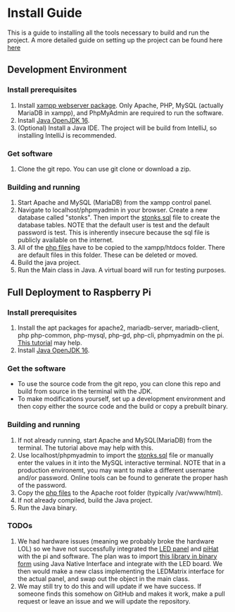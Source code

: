 # Install Guide

This is a guide to installing all the tools necessary to build and run the project.
A more detailed guide on setting up the project can be found here [here](/docs/RunningTheProject.docx)

## Development Environment

### Install prerequisites

1. Install [xampp webserver package](https://www.apachefriends.org/download.html). Only Apache, PHP, MySQL (actually MariaDB in xampp), and PhpMyAdmin are required to run the software.
2. Install [Java OpenJDK 16](https://jdk.java.net/archive/).
3. (Optional) Install a Java IDE. The project will be build from IntelliJ, so installing IntelliJ is recommended.

### Get software

1. Clone the git repo. You can use git clone or download a zip.

### Building and running

1. Start Apache and MySQL (MariaDB) from the xampp control panel.
2. Navigate to localhost/phpmyadmin in your browser. Create a new database called "stonks". Then import the [stonks.sql](../src/sql/stonks.sql) file to create the database tables. NOTE that the default user is test and the default password is test. This is inherently insecure because the sql file is publicly available on the internet. 
3. All of the [php files](../src/php/) have to be copied to the xampp/htdocs folder. There are default files in this folder. These can be deleted or moved.
4. Build the java project.
5. Run the Main class in Java. A virtual board will run for testing purposes.

## Full Deployment to Raspberry Pi

### Install prerequisites

1. Install the apt packages for apache2, mariadb-server, mariadb-client, php php-common, php-mysql, php-gd, php-cli, phpmyadmin on the pi. [This tutorial](https://raspi-tutoriais.blogspot.com/2021/07/raspberry-pi-install-apache-mysql-php.html) may help.
2. Install [Java OpenJDK 16](https://jdk.java.net/archive/).

### Get the software

* To use the source code from the git repo, you can clone this repo and build from source in the terminal with the JDK.
* To make modifications yourself, set up a development environment and then copy either the source code and the build or copy a prebuilt binary.

### Building and running

1. If not already running, start Apache and MySQL(MariaDB) from the terminal. The tutorial above may help with this.
2. Use localhost/phpmyadmin to import the [stonks.sql](../src/sql/stonks.sql) file or manually enter the values in it into the MySQL interactive terminal. NOTE that in a production environemt, you may want to make a different username and/or password. Online tools can be found to generate the proper hash of the password.
3. Copy the [php files](../src/php/) to the Apache root folder (typically /var/www/html).
4. If not already compiled, build the Java project.
5. Run the Java binary.

### TODOs

1. We had hardware issues (meaning we probably broke the hardware LOL) so we have not successfully integrated the [LED panel](https://www.adafruit.com/product/2277) and [piHat](https://www.adafruit.com/product/2345) with the pi and software. The plan was to import [this library in binary form](https://github.com/hzeller/rpi-rgb-led-matrix) using Java Native Interface and integrate with the LED board. We then would make a new class implementing the LEDMatrix interface for the actual panel, and swap out the object in the main class.
2. We may still try to do this and will update if we have success. If someone finds this somehow on GitHub and makes it work, make a pull request or leave an issue and we will update the repository.
